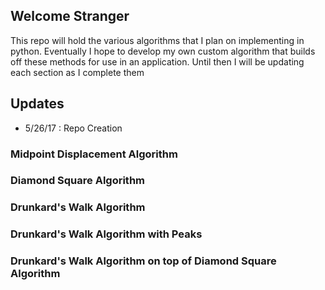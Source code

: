 ## Welcome Stranger
This repo will hold the various algorithms that I plan on implementing in python. Eventually I hope to develop my own custom algorithm that builds off these methods for use in an application. Until then I will be updating each section as I complete them

## Updates
- 5/26/17 : Repo Creation

### Midpoint Displacement Algorithm
### Diamond Square Algorithm
### Drunkard's Walk Algorithm
### Drunkard's Walk Algorithm with Peaks
### Drunkard's Walk Algorithm on top of Diamond Square Algorithm